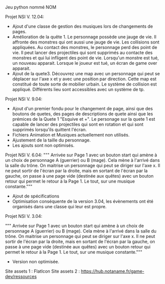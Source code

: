 Jeu python nommé NOM

Projet NSI V. 12.04:
- Ajout d'une classe de gestion des musiques lors de changements de pages.
- Amélioration de la quête 1. Le personnage possède une jauge de vie. Il affronte des monstres qui ont aussi une jauge de vie. Les collisions sont appliquées. Au contact des monstres, le personnage perd des point de vie. Il peut lancer des projectiles qui sont supprimés au contacte des monstres et qui lui infligent des point de vie. Lorsqu'un monstre est tué, un nouveau apparait. Lorsque le joueur est tué, un écran de game over apparait.
- Ajout de la quete3. Découvrez une map avec un personnage qui peut se déplacer sur l'axe x et y avec une position par direction. Cette map est constitué de toute sorte de mobilier urbain. Le système de collision est appliqué. Différents lieu sont accessibles avec un système de tp.

Projet NSI V. 9.04:
- Ajout d'un premier fondu pour le changement de page, ainsi que des boutons de quetes, des pages de descriptions de quete ainsi que les prémices de la Quete 1 "Esquive
et +". Le personage sur la quete 1 est capable de lancer des projectiles qui sont en rotation et qui sont supprimés lorsqu'ils quittent l'écran.
- Fichiers Animation et Musiques actuellement non utilisés.
- Ajustement de la taille du personnage.
- Les ajouts sont non optimisés.

Projet NSI V. 6.04:
""" Arrivée sur Page 1 avec un bouton start qui amène à un choix de personnage A (guerrier) ou B (mage). Cela mène à l'arrivé dans la salle du trône. On maitrise un
personnage qui peut se diriger sur l'axe x. Il ne peut sortir de l'écran par la droite, mais en sortant de l'écran par la gauche, on passe à une page vide (destinée aux
quêtes) avec un bouton retour qui permet le retour à la Page 1. Le tout, sur une musique constante."""
- Ajout de spécifications
- Optimisation conséquente de la version 3.04, les évènements ont été organisés dans une classe qui leur est propre.

Projet NSI V. 3.04:

""" Arrivée sur Page 1 avec un bouton start qui amène à un choix de personnage A (guerrier) ou B (mage). Cela mène à l'arrivé dans la salle du trône. On maitrise un
personnage qui peut se diriger sur l'axe x. Il ne peut sortir de l'écran par la droite, mais en sortant de l'écran par la gauche, on passe à une page vide (destinée aux
quêtes) avec un bouton retour qui permet le retour à la Page 1. Le tout, sur une musique constante."""
- Version non optimisée.

Site assets 1 : FlatIcon
Site assets 2 : https://hub.notaname.fr/game-dev/ressources
